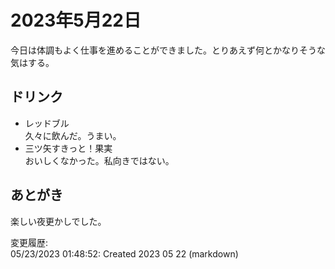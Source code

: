 # 2023年5月22日

今日は体調もよく仕事を進めることができました。とりあえず何とかなりそうな気はする。

## ドリンク

- レッドブル  
久々に飲んだ。うまい。
- 三ツ矢すきっと！果実  
おいしくなかった。私向きではない。

## あとがき

楽しい夜更かしでした。

変更履歴:  
05/23/2023 01:48:52: Created 2023 05 22 (markdown)  
